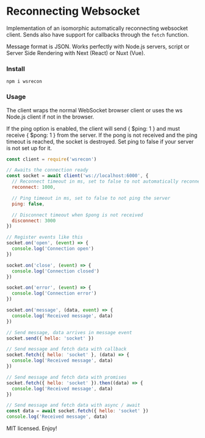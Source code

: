 # Reconnecting Websocket

Implementation of an isomorphic automatically reconnecting websocket client. Sends also have support for callbacks through the `fetch` function.

Message format is JSON. Works perfectly with Node.js servers, script or Server Side Rendering with Next (React) or Nuxt (Vue).

### Install
```
npm i wsrecon
```

### Usage
The client wraps the normal WebSocket browser client or uses the ws Node.js client if not in the browser.

If the ping option is enabled, the client will send { $ping: 1 } and must receive { $pong: 1 } from the server. If the pong is not received and the ping timeout is reached, the socket is destroyed. Set ping to false if your server is not set up for it.
```js
const client = require('wsrecon')

// Awaits the connection ready
const socket = await client('ws://localhost:6000', {
  // Reconnect timeout in ms, set to false to not automatically reconnect
  reconnect: 1000,

  // Ping timeout in ms, set to false to not ping the server
  ping: false,

  // Disconnect timeout when $pong is not received
  disconnect: 3000
})

// Register events like this
socket.on('open', (event) => {
  console.log('Connection open')
})

socket.on('close', (event) => {
  console.log('Connection closed')
})

socket.on('error', (event) => {
  console.log('Connection error')
})

socket.on('message', (data, event) => {
  console.log('Received message', data)
})

// Send message, data arrives in message event
socket.send({ hello: 'socket' })

// Send message and fetch data with callback
socket.fetch({ hello: 'socket' }, (data) => {
  console.log('Received message', data)
})

// Send message and fetch data with promises
socket.fetch({ hello: 'socket' }).then((data) => {
  console.log('Received message', data)
})

// Send message and fetch data with async / await
const data = await socket.fetch({ hello: 'socket' })
console.log('Received message', data)
```

MIT licensed. Enjoy!
